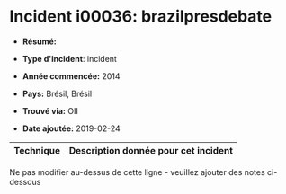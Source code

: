 # Incident i00036: brazilpresdebate

* **Résumé:**

* **Type d'incident**: incident

* **Année commencée:** 2014

* **Pays:** Brésil, Brésil

* **Trouvé via:** OII

* **Date ajoutée:** 2019-02-24
 

|Technique |Description donnée pour cet incident |
|--------- |------------------------- |


Ne pas modifier au-dessus de cette ligne - veuillez ajouter des notes ci-dessous